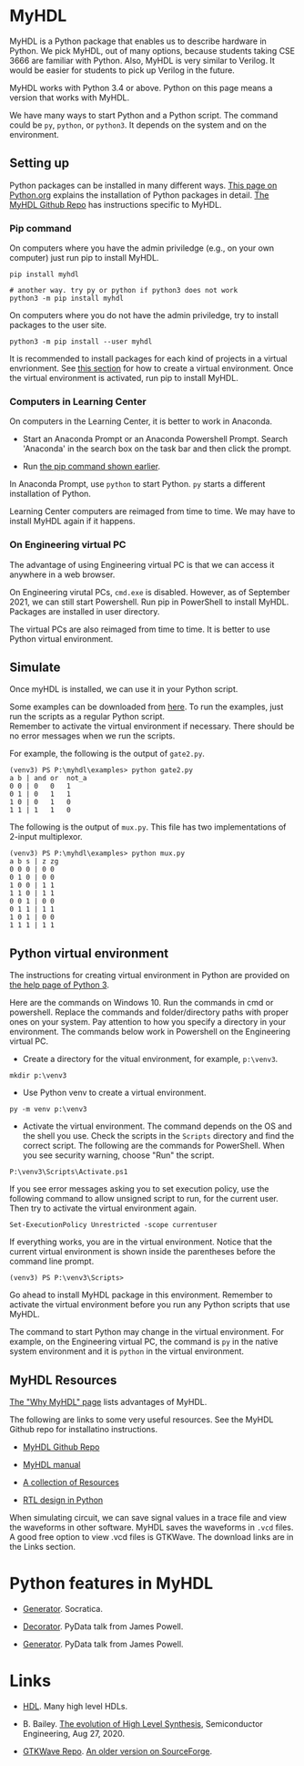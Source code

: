 #  MyHDL 

MyHDL is a Python package that enables us to describe hardware in Python. We
pick MyHDL, out of many options, because students taking CSE 3666 are familiar
with Python. Also, MyHDL is very similar to Verilog. It would be easier for
students to pick up Verilog in the future. 

MyHDL works with Python 3.4 or above. Python on this page means a version that
works with MyHDL.

We have many ways to start Python and a Python script. The command could be
`py`, `python`, or `python3`. It depends on the system and on the environment.

## Setting up

Python packages can be installed in many different ways.
[This page on Python.org](https://packaging.python.org/tutorials/installing-packages/)
explains the installation of Python packages in detail.
[The MyHDL Github Repo](https://github.com/myhdl/myhdl) has instructions specific to MyHDL.  

### Pip command

On computers where you have the admin priviledge (e.g., on your own computer)
just run pip to install MyHDL. 

```
pip install myhdl

# another way. try py or python if python3 does not work
python3 -m pip install myhdl
```

On computers where you do not have the admin priviledge, 
try to install packages to the user site.

```
python3 -m pip install --user myhdl
```

It is recommended to install packages for each kind of projects in a virtual
envrionment. See [this section](#python-virtual-environment) for how to create
a virtual environment. Once the virtual environment is activated, run pip to
install MyHDL.

### Computers in Learning Center

On computers in the Learning Center, it is better to work in Anaconda.  

* Start an Anaconda Prompt or an Anaconda Powershell Prompt. Search 'Anaconda'
  in the search box on the task bar and then click the prompt.

* Run [the pip command shown earlier](#pip-command). 

In Anaconda Prompt, use `python` to start Python. `py` starts a different installation
of Python.

Learning Center computers are reimaged from time to time. We may have to
install MyHDL again if it happens.

### On Engineering virtual PC

The advantage of using Engineering virtual PC is that we can access it anywhere in a web browser. 

On Engineering virutal PCs, `cmd.exe` is disabled. However, as of September 2021, we can still start Powershell.
Run pip in PowerShell to install MyHDL. Packages are installed in user directory.

The virtual PCs are also reimaged from time to time. It is better to use Python virtual environment.

## Simulate 

Once myHDL is installed, we can use it in your Python script. 

Some examples can be downloaded from
[here](https://github.com/zhijieshi/cse3666/tree/master/digital-logic/myhdl). 
To run the examples, just run the scripts as a regular Python script.  
Remember to activate the virtual environment if necessary. There should be
no error messages when we run the scripts.

For example, the following is the output of `gate2.py`.

```
(venv3) PS P:\myhdl\examples> python gate2.py
a b | and or  not_a
0 0 | 0   0   1
0 1 | 0   1   1
1 0 | 0   1   0
1 1 | 1   1   0
```

The following is the output of `mux.py`. This file has two implementations of 2-input multiplexor.

```
(venv3) PS P:\myhdl\examples> python mux.py
a b s | z zg
0 0 0 | 0 0
0 1 0 | 0 0
1 0 0 | 1 1
1 1 0 | 1 1
0 0 1 | 0 0
0 1 1 | 1 1
1 0 1 | 0 0
1 1 1 | 1 1
```

## Python virtual environment 

The instructions for creating virtual environment in Python are provided on
[the help page of Python 3](https://docs.python.org/3/library/venv.html).

Here are the commands on Windows 10. Run the commands in cmd or powershell.
Replace the commands and folder/directory paths with proper ones on your
system. Pay attention to how you specify a directory in your environment.
The commands below work in Powershell on the Engineering virtual PC. 

* Create a directory for the vitual environment, for example, `p:\venv3`.
  
```
mkdir p:\venv3
```

* Use Python venv to create a virtual environment. 

```
py -m venv p:\venv3
```

* Activate the virtual environment. The command depends on the OS and the shell
  you use. Check the scripts in the `Scripts` directory and find the correct script.
  The following are the commands for PowerShell. When you see security warning, choose
  "Run" the script.

```
P:\venv3\Scripts\Activate.ps1
```

If you see error messages asking you to set execution policy, use the following command
to allow unsigned script to run, for the current user. Then try to activate the virtual
environment again.

```
Set-ExecutionPolicy Unrestricted -scope currentuser
```

If everything works, you are in the virtual environment. Notice that the
current virtual environment is shown inside the parentheses before the 
command line prompt.

```
(venv3) PS P:\venv3\Scripts>
``` 

Go ahead to install MyHDL package in this environment. Remember to activate the
virtual environment before you run any Python scripts that use MyHDL. 

The command to start Python may change in the virtual environment.  For
example, on the Engineering virtual PC, the command is `py` in the native system
environment and it is `python` in the virtual environment. 

## MyHDL Resources

[The "Why MyHDL" page](http://www.myhdl.org/start/why.html) lists advantages
of MyHDL.

The following are links to some very useful resources. See the MyHDL Github
repo for installatino instructions. 

* [MyHDL Github Repo](https://github.com/myhdl/myhdl)

* [MyHDL manual](http://docs.myhdl.org/en/stable/manual/index.html)

* [A collection of Resources](https://github.com/xesscorp/myhdl-resources)

* [RTL design in Python](http://www.es.ele.tue.nl/~jhuisken/mmips/mMips_in_Myhdl.pdf)

When simulating circuit, we can save signal values in a trace file and view the
waveforms in other software.  MyHDL saves the waveforms in `.vcd` files.  A
good free option to view .vcd files is GTKWave. The download links are in the
Links section.

# Python features in MyHDL

* [Generator](https://www.youtube.com/watch?v=gMompY5MyPg). Socratica. 

* [Decorator](https://www.youtube.com/watch?v=7lmCu8wz8ro&t=2730s). PyData talk from James Powell.

* [Generator](https://www.youtube.com/watch?v=7lmCu8wz8ro&t=3870s). PyData talk from James Powell.

# Links

* [HDL](https://github.com/drom/awesome-hdl). Many high level HDLs. 

* B. Bailey. [The evolution of High Level
  Synthesis](https://semiengineering.com/the-evolution-of-high-level-synthesis/),
Semiconductor Engineering, Aug 27, 2020.

* [GTKWave Repo](https://github.com/gtkwave/gtkwave). 
  [An older version on SourceForge](http://gtkwave.sourceforge.net/).
